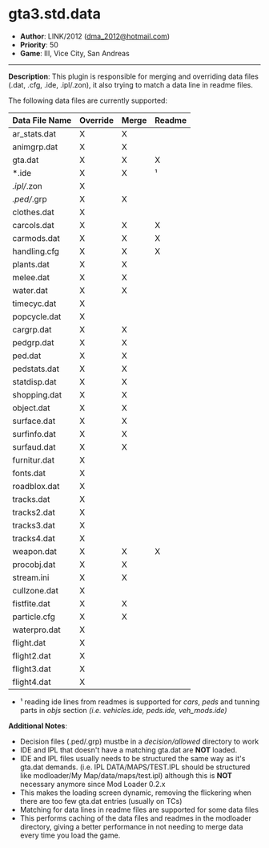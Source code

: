 gta3.std.data
=========================================================================
 + __Author__:   LINK/2012 (<dma_2012@hotmail.com>)
 + __Priority__: 50
 + __Game__: III, Vice City, San Andreas

*************************************************************************

__Description__:
 This plugin is responsible for merging and overriding data files (.dat, .cfg, .ide, .ipl/.zon),
 it also trying to match a data line in readme files.

The following data files are currently supported:

| Data File Name | Override | Merge | Readme |
|----------------|--------- |-------|--------|
| ar_stats.dat   |    X     |   X   |        |
| animgrp.dat    |    X     |   X   |        |
| gta.dat        |    X     |   X   |   X    |
| *.ide          |    X     |   X   |   ¹    |
| *.ipl/*.zon    |    X     |       |        |
| *.ped/*.grp    |    X     |   X   |        |
| clothes.dat    |    X     |       |        |
| carcols.dat    |    X     |   X   |   X    |
| carmods.dat    |    X     |   X   |   X    |
| handling.cfg   |    X     |   X   |   X    |
| plants.dat     |    X     |   X   |        |
| melee.dat      |    X     |   X   |        |
| water.dat      |    X     |   X   |        |
| timecyc.dat    |    X     |       |        |
| popcycle.dat   |    X     |       |        |
| cargrp.dat     |    X     |   X   |        |
| pedgrp.dat     |    X     |   X   |        |
| ped.dat        |    X     |   X   |        |
| pedstats.dat   |    X     |   X   |        |
| statdisp.dat   |    X     |   X   |        |
| shopping.dat   |    X     |   X   |        |
| object.dat     |    X     |   X   |        |
| surface.dat    |    X     |   X   |        |
| surfinfo.dat   |    X     |   X   |        |
| surfaud.dat    |    X     |   X   |        |
| furnitur.dat   |    X     |       |        |
| fonts.dat      |    X     |       |        |
| roadblox.dat   |    X     |       |        |
| tracks.dat     |    X     |       |        |
| tracks2.dat    |    X     |       |        |
| tracks3.dat    |    X     |       |        |
| tracks4.dat    |    X     |       |        |
| weapon.dat     |    X     |   X   |   X    |
| procobj.dat    |    X     |   X   |        |
| stream.ini     |    X     |   X   |        |
| cullzone.dat   |    X     |       |        |
| fistfite.dat   |    X     |   X   |        |
| particle.cfg   |    X     |   X   |        |
| waterpro.dat   |    X     |       |        |
| flight.dat     |    X     |       |        |
| flight2.dat    |    X     |       |        |
| flight3.dat    |    X     |       |        |
| flight4.dat    |    X     |       |        |


 + ¹ reading ide lines from readmes is supported for *cars*, *peds* and tunning parts in *objs* section _(i.e. vehicles.ide, peds.ide, veh_mods.ide)_
    

__Additional Notes__:
   * Decision files (.ped/.grp) mustbe in a *decision/allowed* directory to work
   * IDE and IPL that doesn't have a matching gta.dat are **NOT** loaded.
   * IDE and IPL files usually needs to be structured the same way as it's gta.dat demands.
      (i.e. IPL DATA/MAPS/TEST.IPL should be structured like modloader/My Map/data/maps/test.ipl)
      although this is **NOT** necessary anymore since Mod Loader 0.2.x
   * This makes the loading screen dynamic, removing the flickering when there are too few gta.dat entries (usually on TCs)
   * Matching for data lines in readme files are supported for some data files
   * This performs caching of the data files and readmes in the modloader directory, giving a better performance in
     not needing to merge data every time you load the game.
